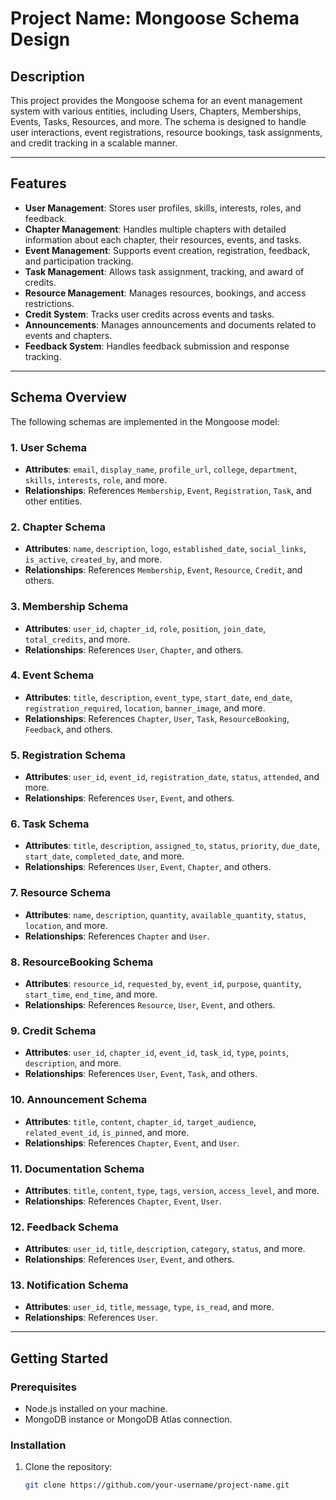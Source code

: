 # **Project Name: Mongoose Schema Design**

## **Description**
This project provides the Mongoose schema for an event management system with various entities, including Users, Chapters, Memberships, Events, Tasks, Resources, and more. The schema is designed to handle user interactions, event registrations, resource bookings, task assignments, and credit tracking in a scalable manner.

---

## **Features**

- **User Management**: Stores user profiles, skills, interests, roles, and feedback.
- **Chapter Management**: Handles multiple chapters with detailed information about each chapter, their resources, events, and tasks.
- **Event Management**: Supports event creation, registration, feedback, and participation tracking.
- **Task Management**: Allows task assignment, tracking, and award of credits.
- **Resource Management**: Manages resources, bookings, and access restrictions.
- **Credit System**: Tracks user credits across events and tasks.
- **Announcements**: Manages announcements and documents related to events and chapters.
- **Feedback System**: Handles feedback submission and response tracking.

---

## **Schema Overview**

The following schemas are implemented in the Mongoose model:

### **1. User Schema**
- **Attributes**: `email`, `display_name`, `profile_url`, `college`, `department`, `skills`, `interests`, `role`, and more.
- **Relationships**: References `Membership`, `Event`, `Registration`, `Task`, and other entities.

### **2. Chapter Schema**
- **Attributes**: `name`, `description`, `logo`, `established_date`, `social_links`, `is_active`, `created_by`, and more.
- **Relationships**: References `Membership`, `Event`, `Resource`, `Credit`, and others.

### **3. Membership Schema**
- **Attributes**: `user_id`, `chapter_id`, `role`, `position`, `join_date`, `total_credits`, and more.
- **Relationships**: References `User`, `Chapter`, and others.

### **4. Event Schema**
- **Attributes**: `title`, `description`, `event_type`, `start_date`, `end_date`, `registration_required`, `location`, `banner_image`, and more.
- **Relationships**: References `Chapter`, `User`, `Task`, `ResourceBooking`, `Feedback`, and others.

### **5. Registration Schema**
- **Attributes**: `user_id`, `event_id`, `registration_date`, `status`, `attended`, and more.
- **Relationships**: References `User`, `Event`, and others.

### **6. Task Schema**
- **Attributes**: `title`, `description`, `assigned_to`, `status`, `priority`, `due_date`, `start_date`, `completed_date`, and more.
- **Relationships**: References `User`, `Event`, `Chapter`, and others.

### **7. Resource Schema**
- **Attributes**: `name`, `description`, `quantity`, `available_quantity`, `status`, `location`, and more.
- **Relationships**: References `Chapter` and `User`.

### **8. ResourceBooking Schema**
- **Attributes**: `resource_id`, `requested_by`, `event_id`, `purpose`, `quantity`, `start_time`, `end_time`, and more.
- **Relationships**: References `Resource`, `User`, `Event`, and others.

### **9. Credit Schema**
- **Attributes**: `user_id`, `chapter_id`, `event_id`, `task_id`, `type`, `points`, `description`, and more.
- **Relationships**: References `User`, `Event`, `Task`, and others.

### **10. Announcement Schema**
- **Attributes**: `title`, `content`, `chapter_id`, `target_audience`, `related_event_id`, `is_pinned`, and more.
- **Relationships**: References `Chapter`, `Event`, and `User`.

### **11. Documentation Schema**
- **Attributes**: `title`, `content`, `type`, `tags`, `version`, `access_level`, and more.
- **Relationships**: References `Chapter`, `Event`, `User`.

### **12. Feedback Schema**
- **Attributes**: `user_id`, `title`, `description`, `category`, `status`, and more.
- **Relationships**: References `User`, `Event`, and others.

### **13. Notification Schema**
- **Attributes**: `user_id`, `title`, `message`, `type`, `is_read`, and more.
- **Relationships**: References `User`.

---

## **Getting Started**

### **Prerequisites**
- Node.js installed on your machine.
- MongoDB instance or MongoDB Atlas connection.

### **Installation**

1. Clone the repository:
   ```bash
   git clone https://github.com/your-username/project-name.git
